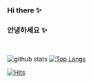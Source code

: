 ### Hi there ✨

### 안녕하세요 ✨

<br>

![github stats](https://github-readme-stats.vercel.app/api?username=hyun-sseob&show_icons=true&private=true&theme=flag-india&hide_border=true)
[![Top Langs](https://github-readme-stats.vercel.app/api/top-langs/?username=hyun-sseob&layout=compact)](https://github.com/hyun-sseob)


[![Hits](https://hits.seeyoufarm.com/api/count/incr/badge.svg?url=https%3A%2F%2Fgithub.com%2Fhyun-soep&count_bg=%23FF4500&title_bg=%232A2D2E&icon=java.svg&icon_color=%23FFFFFF&title=hits&edge_flat=false)](https://hits.seeyoufarm.com)
